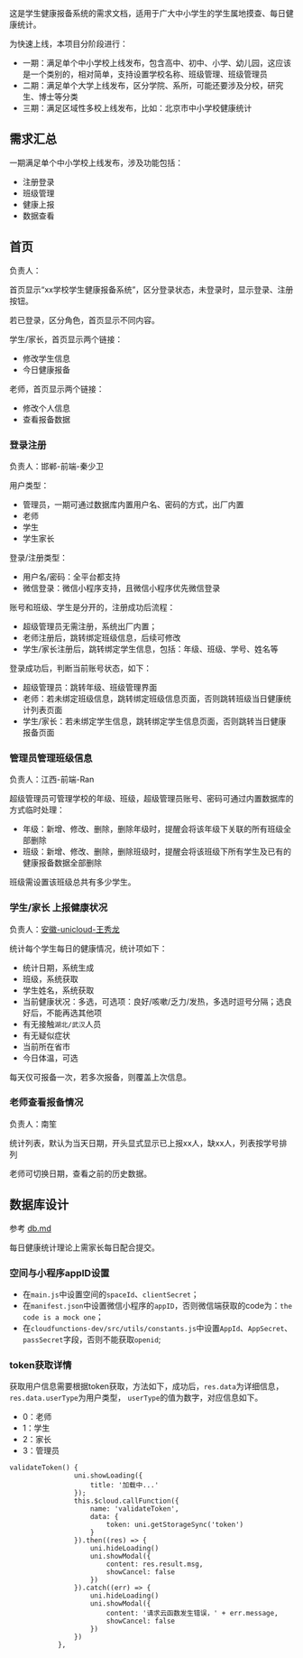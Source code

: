 这是学生健康报备系统的需求文档，适用于广大中小学生的学生属地摸查、每日健康统计。

为快速上线，本项目分阶段进行：

- 一期：满足单个中小学校上线发布，包含高中、初中、小学、幼儿园，这应该是一个类别的，相对简单，支持设置学校名称、班级管理、班级管理员
- 二期：满足单个大学上线发布，区分学院、系所，可能还要涉及分校，研究生、博士等分类
- 三期：满足区域性多校上线发布，比如：北京市中小学校健康统计


## 需求汇总

一期满足单个中小学校上线发布，涉及功能包括：
- 注册登录
- 班级管理
- 健康上报
- 数据查看

## 首页

负责人：

首页显示“xx学校学生健康报备系统”，区分登录状态，未登录时，显示登录、注册按钮。

若已登录，区分角色，首页显示不同内容。

学生/家长，首页显示两个链接：
- 修改学生信息
- 今日健康报备

老师，首页显示两个链接：
- 修改个人信息
- 查看报备数据

### 登录注册

负责人：邯郸-前端-秦少卫

用户类型：
- 管理员，一期可通过数据库内置用户名、密码的方式，出厂内置
- 老师
- 学生
- 学生家长

登录/注册类型：
- 用户名/密码：全平台都支持
- 微信登录：微信小程序支持，且微信小程序优先微信登录

账号和班级、学生是分开的，注册成功后流程：

- 超级管理员无需注册，系统出厂内置；
- 老师注册后，跳转绑定班级信息，后续可修改
- 学生/家长注册后，跳转绑定学生信息，包括：年级、班级、学号、姓名等

登录成功后，判断当前账号状态，如下：
- 超级管理员：跳转年级、班级管理界面
- 老师：若未绑定班级信息，跳转绑定班级信息页面，否则跳转班级当日健康统计列表页面
- 学生/家长：若未绑定学生信息，跳转绑定学生信息页面，否则跳转当日健康报备页面


### 管理员管理班级信息

负责人：江西-前端-Ran

超级管理员可管理学校的年级、班级，超级管理员账号、密码可通过内置数据库的方式临时处理：

- 年级：新增、修改、删除，删除年级时，提醒会将该年级下关联的所有班级全部删除
- 班级：新增、修改、删除，删除班级时，提醒会将该班级下所有学生及已有的健康报备数据全部删除

班级需设置该班级总共有多少学生。

### 学生/家长 上报健康状况

负责人：[安徽-unicloud-王秀龙](https://gitee.com/hzjsj)

统计每个学生每日的健康情况，统计项如下：

- 统计日期，系统生成
- 班级，系统获取
- 学生姓名，系统获取
- 当前健康状况：多选，可选项：良好/咳嗽/乏力/发热，多选时逗号分隔；选良好后，不能再选其他项
- 有无接触`湖北/武汉`人员
- 有无疑似症状
- 当前所在省市
- 今日体温，可选

每天仅可报备一次，若多次报备，则覆盖上次信息。

### 老师查看报备情况

负责人：南笙

统计列表，默认为当天日期，开头显式显示已上报xx人，缺xx人，列表按学号排列 

老师可切换日期，查看之前的历史数据。

<!-- ### 当前所在属地统计

春节寒假期间，统计学生当前归属地，理论上只需要家长配合填写一次。

 **基本信息** 
- 统计日期
- 学校名称
- 班级
- 学生姓名
- 性别
- 家长联系方式
- 当前学生归属地（单选项，每种归属地对应统计项不同）
 
    * 本地留守
    * 异地出访（除湖北）
    * 异地出访（湖北）

 **本地留守** 
 
若选择本地留守，需统计的信息包括：

- 现住址
- 联系方式
- 目前健康状况（单选项，候选项如下）
    * 良好
    * 发热
    * 乏力
    * 咳嗽
- 备注

 **异地出访（除湖北）** 

若选择`异地出访（除湖北）`，需统计的信息包括：

- 目前所在省市（省市联动菜单）
- 离开本地情况统计
    * 离开本地时间
    * 乘坐交通工具类别（自驾、飞机、高铁等）
    * 航班号/车次/其他（自驾不需填写）
- 预计返回本地情况统计
    * 预计返回本地时间
    * 计划乘坐交通工具类别（自驾、飞机、高铁等）
    * 航班号/车次/其他（自驾不需填写）
- 目前健康状况（单选项，候选项如下）
    * 良好
    * 发热
    * 乏力
    * 咳嗽
- 备注

**异地出访（湖北）** 

若选择`异地出访（湖北）`，则需统计的信息同`异地出访（除湖北）`。

单设该类型的目的是为了特殊统计湖北、武汉重灾区的情况。
 -->

## 数据库设计

参考 [db.md](db.md)


每日健康统计理论上需家长每日配合提交。


### 空间与小程序appID设置
- 在`main.js`中设置空间的`spaceId`、`clientSecret`；
- 在`manifest.json`中设置微信小程序的`appID`，否则微信端获取的code为：`the code is a mock one`；
- 在`cloudfunctions-dev/src/utils/constants.js`中设置`AppId`、`AppSecret`、`passSecret`字段，否则不能获取`openid`;


### token获取详情
获取用户信息需要根据token获取，方法如下，成功后，`res.data`为详细信息，`res.data.userType`为用户类型，
`userType`的值为数字，对应信息如下。
- 0：老师
- 1：学生
- 2：家长
- 3：管理员

```JS
validateToken() {
				uni.showLoading({
					title: '加载中...'
				});
				this.$cloud.callFunction({
					name: 'validateToken',
					data: {
						token: uni.getStorageSync('token')
					}
				}).then((res) => {
					uni.hideLoading()
					uni.showModal({
						content: res.result.msg,
						showCancel: false
					})
				}).catch((err) => {
					uni.hideLoading()
					uni.showModal({
						content: '请求云函数发生错误，' + err.message,
						showCancel: false
					})
				})
			},
```
